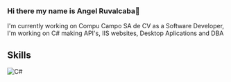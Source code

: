 ### Hi there my name is Angel Ruvalcaba👋

<!--
**AnRuvalcaba123/AnRuvalcaba123** is a ✨ _special_ ✨ repository because its `README.md` (this file) appears on your GitHub profile.

Here are some ideas to get you started:

- 🔭 I’m currently working on ...
- 🌱 I’m currently learning ...
- 👯 I’m looking to collaborate on ...
- 🤔 I’m looking for help with ...
- 💬 Ask me about ...
- 📫 How to reach me: ...
- 😄 Pronouns: ...
- ⚡ Fun fact: ...
-->
I'm currently working on Compu Campo SA de CV as a Software Developer, I'm working on C# making API's, IIS websites, Desktop Aplications and DBA
## Skills

![C#](https://img.shields.io/static/v1?label=CSharp&message=CSHARP&color=<FFFFFF>?style=for-the-badge&logo=https://images.cults3d.com/iQgdEZYLHqJN_4xOs8-5gsd0ft8=/516x516/https://files.cults3d.com/uploaders/13889723/illustration-file/88f914f9-4ec0-4d0c-8ebb-5edc51f4b3cd/kali_linux.jpg)</br>
